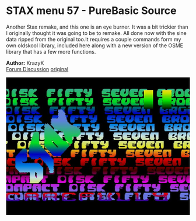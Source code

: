 # STAX menu 57 - PureBasic Source
Another Stax remake, and this one is an eye burner. It was a bit trickier than I originally thought it was going to be to remake. All done now with the sine data ripped from the original too.It requires a couple commands form my own oldskool library, included here along with a new version of the OSME library that has a few more functions.


**Author:** KrazyK  
[Forum Discussion](https://www.dbfinteractive.com/forum/index.php?topic=6914.msg84902)
[original](https://demozoo.org/productions/76682/)

![enter image description here](stax57.jpg)